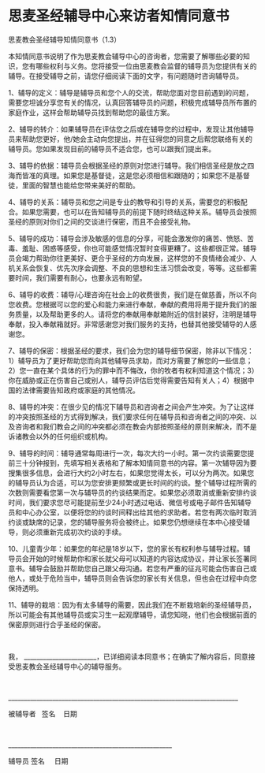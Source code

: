 # 思麦圣经辅导中心来访者知情同意书



<p>思麦教会圣经辅导知情同意书（1.3）</p>

<p>本知情同意书说明了作为思麦教会辅导中心的咨询者，您需要了解哪些必要的知识，您有哪些权利与义务。您将接受一位由思麦教会监督的辅导员为您提供有关的辅导。在接受辅导之前，请您仔细阅读下面的文字，有问题随时咨询辅导员。</p>

<p>1、辅导的定义：辅导是辅导员和您个人的交流，帮助您面对您目前遇到的问题，需要您坦诚分享您有关的情况，认真回答辅导员的问题，积极完成辅导员所布置的家庭作业，这样会帮助辅导员找到帮助您的最佳方案。</p>

<p>2、辅导的转介：如果辅导员在评估您之后或在辅导您的过程中，发现让其他辅导员来帮助您更好，他/她会主动向您提出，并在征得您的同意之后帮您联络有关的辅导员。您如果发现目前的辅导员不适合您，也可以跟我们提出来。</p>

<p>3、辅导的依据：辅导员会根据圣经的原则对您进行辅导。我们相信圣经是放之四海而皆准的真理。如果您是基督徒，这是您必须相信和跟随的；如果您不是基督徒，里面的智慧也能给您带来美好的帮助。</p>

<p>4、辅导的关系：辅导员和您之间是专业的教导和引导的关系，需要您的积极配合。如果您需要，也可以在告知辅导员的前提下随时终结这种关系。辅导员会按照圣经的原则对你们之间的交谈进行保密，而且不会接受礼物。</p>

<p>5、辅导的成功：辅导会涉及敏感的信息的分享，可能会激发你的痛苦、愤怒、苦毒、羞耻、困惑等感受，你也可能感觉情况暂时变得更糟了。这些都很正常。辅导员会竭力帮助你往更美好、更合乎圣经的方向发展，这样您的不良情绪会减少、人机关系会恢复、优先次序会调整、不良的思想和生活习惯会改变，等等。这些都需要时间，我们需要有耐心，也要永远有盼望。</p>

<p>6、辅导的收费：辅导/心理咨询在社会上的收费很贵，我们是在做慈善，所以不向您收费。您根据可以您的爱心和能力来进行奉献，奉献的费用将用于提升我们的服务质量，以及帮助更多的人。请将您的奉献用奉献箱附近的信封装好，注明是辅导奉献，投入奉献箱就好。非常感谢您对我们服务的支持，也替其他接受辅导的人感谢您。</p>

<p>7、辅导的保密：根据圣经的要求，我们会为您的辅导细节保密，除非以下情况：1）辅导员为了更好帮助您而向其他辅导员求助，而对方需要了解您的一些信息；2）您一直在某个具体的行为的罪中而不悔改，你的牧者有权利知道这个情况；3）你在威胁或正在伤害自己或别人，辅导员评估后觉得需要告知有关人；4）根据中国的法律需要告知政府或家庭的其他情况。</p>

<p>8、辅导的冲突：在很少见的情况下辅导员和咨询者之间会产生冲突。为了让这样的冲突按照圣经的方式得到解决，我们要求任何在辅导员和咨询者之间的冲突、以及咨询者和我们教会之间的冲突都必须在教会内部按照圣经的原则来解决，而不是诉诸教会以外的任何组织或机构。</p>

<p>9、辅导的时间：辅导通常每周进行一次，每次大约一小时。第一次约谈需要您提前三十分钟报到，先填写相关表格和了解本知情同意书的内容。第一次辅导因为要搜集很多信息，会进行大约2小时左右，如果您觉得太长，可以分为两次。如果您的辅导员认为合适，可以为您安排更频繁或更长时间的约谈。整个辅导过程所需的次数则需要看您第一次与辅导员的约谈结果而定。如果您必须取消或重新安排约谈时间，我们要求您尽可能提前至少24小时透过电话、微信号或电子邮件告知辅导员和中心办公室，以便将您的约谈时间释出给其他的求助者。若您有两次临时取消约谈或缺席的记录，您的辅导服务将会被终止。如果您仍想继续在本中心接受辅导，则必须重新完成初次约谈的手续。</p>

<p>10、儿童青少年：如果您的年纪是18岁以下，您的家长有权利参与辅导过程。辅导员会开始的时候帮助你和家长就父母可以知道的内容达成协议，并让家长签署同意书。辅导会鼓励并帮助您自己跟父母沟通。若您有严重的征兆可能会伤害自己或他人，或处于危险当中，辅导员则会告诉您的家长有关信息，但也会在过程中向您保持透明。</p>

<p>11、辅导的栽培：因为有太多辅导的需要，因此我们在不断栽培新的圣经辅导员，所以可能会有其他辅导员或实习生一起观摩辅导，请您知晓，他们也会根据前面的保密原则进行合乎圣经的保密。</p>

<p>&nbsp;</p>

<p>我，&nbsp;_______________________，已详细阅读本同意书；在确实了解内容后，同意接受思麦教会圣经辅导中心的辅导服务。</p>

<p>&nbsp;</p>

<p>_________________________________________________________________________</p>

<p>被辅导者&nbsp;&nbsp; 签名&nbsp; &nbsp; 日期 &nbsp;&nbsp;</p>

<p>&nbsp;</p>

<p>____________________________________________________ &nbsp;&nbsp;&nbsp;&nbsp;</p>

<p>辅导员 签名 &nbsp;&nbsp;&nbsp;&nbsp;日期</p>